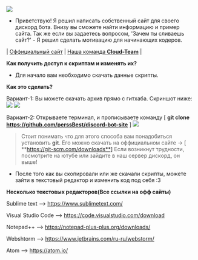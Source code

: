 ![](https://cdn.discordapp.com/attachments/627439511449763863/667989436742500362/animation.gif)

- Приветствую! Я решил написать собственный сайт для своего дискорд бота. Внизу вы сможете найти информацию и пример сайта. Так же если вы задаетесь вопросом, 'Зачем ты сливаешь сайт?' - Я решил сделать мотивацию для начинающих кодеров. 

| [Оффициальный сайт](http://claudbot.glitch.me/) | [Наша команда **Cloud-Team**](https://discord.gg/eYuggsY) |

**Как получить доступ к скриптам и изменять их?**

- Для начало вам необходимо скачать данные скрипты.

**Как это сделать?**

Вариант-1: Вы можете скачать архив прямо с гитхаба. Скриншот ниже:
![](https://cdn.discordapp.com/attachments/635605644065374228/668103707329822750/ocuGfiQCkh.gif)
![](https://cdn.discordapp.com/attachments/635605644065374228/668103709192093706/8rkUND0dpy.gif)

Вариант-2: Открываете терминал, и прописываете команду [ **git clone https://github.com/perssBest/discord-bot-site** ]
![](https://cdn.discordapp.com/attachments/635605644065374228/668100353992032286/cmd_GwhMtbWWRt.png)
> Стоит понимать что для этого способа вам понадобиться установить **git**. 
>Его можно скачать на оффициальном сайте -> [ **https://git-scm.com/downloads**] Если возникнут трудности, посмотрите на ютубе или зайдите в наш сервер дискорд, он выше!


- После того как вы скопировали или же скачали скрипты, можете зайти в текстовый редактор и изменить код под себя :3

**Несколько текстовых редакторов(Все ссылки на офф сайты)** 

Sublime text --> https://www.sublimetext.com/ 

Visual Studio Code --> https://code.visualstudio.com/download 

Notepad++ --> https://notepad-plus-plus.org/downloads/ 

Webshtorm --> https://www.jetbrains.com/ru-ru/webstorm/ 

Atom --> https://atom.io/
